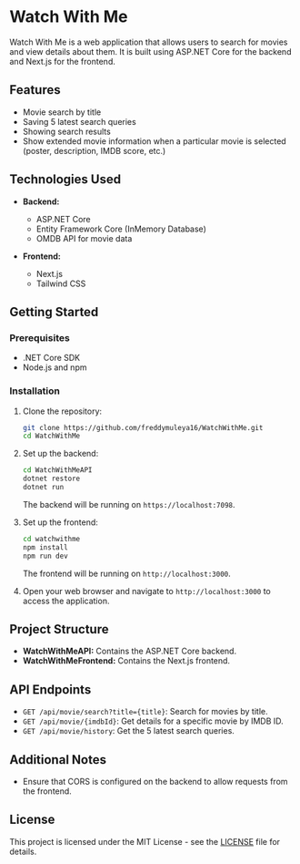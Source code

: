 # Watch With Me

Watch With Me is a web application that allows users to search for movies and view details about them. It is built using ASP.NET Core for the backend and Next.js for the frontend.

## Features

- Movie search by title
- Saving 5 latest search queries
- Showing search results
- Show extended movie information when a particular movie is selected (poster, description, IMDB score, etc.)

## Technologies Used

- **Backend:**
  - ASP.NET Core
  - Entity Framework Core (InMemory Database)
  - OMDB API for movie data

- **Frontend:**
  - Next.js
  - Tailwind CSS

## Getting Started

### Prerequisites

- .NET Core SDK
- Node.js and npm

### Installation

1. Clone the repository:

   ```bash
   git clone https://github.com/freddymuleya16/WatchWithMe.git
   cd WatchWithMe
   ```

2. Set up the backend:

   ```bash
   cd WatchWithMeAPI
   dotnet restore
   dotnet run
   ```

   The backend will be running on `https://localhost:7098`.

3. Set up the frontend:

   ```bash
   cd watchwithme
   npm install
   npm run dev
   ```

   The frontend will be running on `http://localhost:3000`.

4. Open your web browser and navigate to `http://localhost:3000` to access the application.

## Project Structure

- **WatchWithMeAPI:** Contains the ASP.NET Core backend.
- **WatchWithMeFrontend:** Contains the Next.js frontend.

## API Endpoints

- `GET /api/movie/search?title={title}`: Search for movies by title.
- `GET /api/movie/{imdbId}`: Get details for a specific movie by IMDB ID.
- `GET /api/movie/history`: Get the 5 latest search queries.

## Additional Notes

- Ensure that CORS is configured on the backend to allow requests from the frontend.

## License

This project is licensed under the MIT License - see the [LICENSE](LICENSE) file for details.
 
